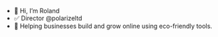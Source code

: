 - 👋 Hi, I’m Roland
- ✅ Director @polarizeltd
- 🌱 Helping businesses build and grow online using eco-friendly tools.

<!---
rolandfarkasCOM/rolandfarkasCOM is a ✨ special ✨ repository because its `README.md` (this file) appears on your GitHub profile.
You can click the Preview link to take a look at your changes.
--->
